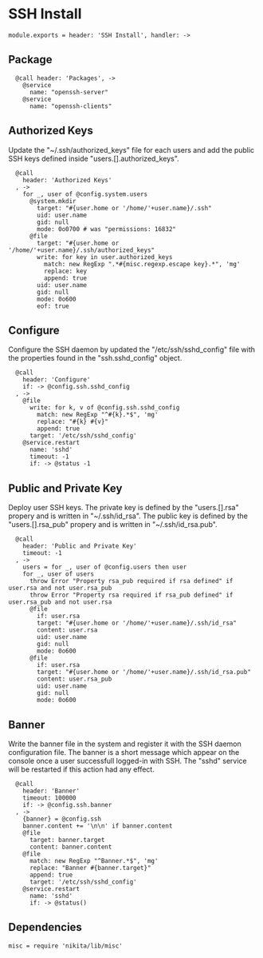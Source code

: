 
# SSH Install

    module.exports = header: 'SSH Install', handler: ->

## Package

      @call header: 'Packages', ->
        @service
          name: "openssh-server"
        @service
          name: "openssh-clients"

## Authorized Keys

Update the "~/.ssh/authorized_keys" file for each users and add the public SSH keys
defined inside "users.[].authorized_keys".

      @call
        header: 'Authorized Keys'
      , ->
        for _, user of @config.system.users
          @system.mkdir
            target: "#{user.home or '/home/'+user.name}/.ssh"
            uid: user.name
            gid: null
            mode: 0o0700 # was "permissions: 16832"
          @file
            target: "#{user.home or '/home/'+user.name}/.ssh/authorized_keys"
            write: for key in user.authorized_keys
              match: new RegExp ".*#{misc.regexp.escape key}.*", 'mg'
              replace: key
              append: true
            uid: user.name
            gid: null
            mode: 0o600
            eof: true

## Configure

Configure the SSH daemon by updated the "/etc/ssh/sshd_config" file with the
properties found in the "ssh.sshd_config" object.

      @call
        header: 'Configure'
        if: -> @config.ssh.sshd_config
      , ->
        @file
          write: for k, v of @config.ssh.sshd_config
            match: new RegExp "^#{k}.*$", 'mg'
            replace: "#{k} #{v}"
            append: true
          target: '/etc/ssh/sshd_config'
        @service.restart
          name: 'sshd'
          timeout: -1
          if: -> @status -1

## Public and Private Key

Deploy user SSH keys. The private key is defined by the "users.[].rsa"
propery and is written in "~/.ssh/id\_rsa". The public key is defined by
the "users.[].rsa\_pub" propery and is written in "~/.ssh/id\_rsa.pub".

      @call
        header: 'Public and Private Key'
        timeout: -1
      , ->
        users = for _, user of @config.users then user
        for _, user of users
          throw Error "Property rsa_pub required if rsa defined" if user.rsa and not user.rsa_pub
          throw Error "Property rsa required if rsa_pub defined" if user.rsa_pub and not user.rsa
          @file
            if: user.rsa
            target: "#{user.home or '/home/'+user.name}/.ssh/id_rsa"
            content: user.rsa
            uid: user.name
            gid: null
            mode: 0o600
          @file
            if: user.rsa
            target: "#{user.home or '/home/'+user.name}/.ssh/id_rsa.pub"
            content: user.rsa_pub
            uid: user.name
            gid: null
            mode: 0o600

## Banner

Write the banner file in the system and register it with the SSH
daemon configuration file. The banner is a short message which appear
on the console once a user successfull logged-in with SSH. The "sshd"
service will be restarted if this action had any effect.

      @call
        header: 'Banner'
        timeout: 100000
        if: -> @config.ssh.banner
      , ->
        {banner} = @config.ssh
        banner.content += '\n\n' if banner.content
        @file
          target: banner.target
          content: banner.content
        @file
          match: new RegExp "^Banner.*$", 'mg'
          replace: "Banner #{banner.target}"
          append: true
          target: '/etc/ssh/sshd_config'
        @service.restart
          name: 'sshd'
          if: -> @status()

## Dependencies

    misc = require 'nikita/lib/misc'
